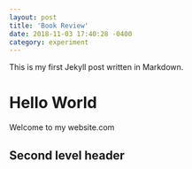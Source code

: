 ```yaml
---
layout: post
title: 'Book Review'
date: 2018-11-03 17:40:28 -0400
category: experiment
---
```


This is my first Jekyll post written in Markdown.

# Hello World

Welcome to my website.com

## Second level header
